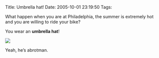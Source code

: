 Title: Umbrella hat!
Date: 2005-10-01 23:19:50
Tags: 

<p>What happen when you are at Philadelphia, the summer is extremely hot and you are willing to ride your bike?</p>
<p>You wear an <b>umbrella hat</b>!</p>
<p><a mce_real_href="http://damog.nipl.net/images/umbrellabrotman.jpg" target="_blank" href="http://damog.nipl.net/images/umbrellabrotman.jpg"><img mce_real_src="http://damog.nipl.net/images/umbrellabrotmanlil.jpg" src="http://damog.nipl.net/images/umbrellabrotmanlil.jpg" border="0" hspace="0" vspace="0"/></a></p>
<p>Yeah, he&#8217;s abrotman. </p>
<br/><br/>
